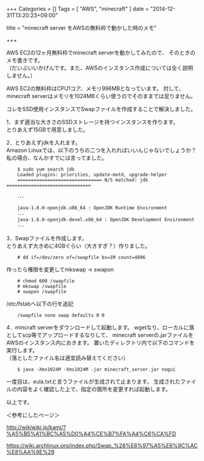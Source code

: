+++
Categories = []
Tags = [ "AWS", "minecraft" ]
date = "2014-12-31T13:20:23+09:00"

title = "minecraft server をAWSの無料枠で動かした時のメモ"

+++

AWS EC2の12ヶ月無料枠でminecraft serverを動かしてみたので、
そのときのメモ書きです。<br>
（だいぶいいかげんです。また、AWSのインスタンス作成については全く説明しません。）

<!--more-->

AWS EC2の無料枠はCPU1コア、メモリ996MBとなっています。
対して、minecraft serverはメモリを1024MBくらい使うのでそのままでは足りません。

コレをSSD使用インスタンスでSwapファイルを作成することで解決しました。

1．まず適当な大きさのSSDストレージを持つインスタンスを作ります。<br>
とりあえず15GBで用意しました。

2．とりあえずjdkを入れます。<br>
Amazon Linuxでは、以下のうちの二つを入れればいいんじゃないでしょうか？<br>
私の場合、なんかすでには言ってました。

        $ sudo yum search jdk
        Loaded plugins: priorities, update-motd, upgrade-helper
        =============================== N/S matched: jdk ===============================
        
        ･･･
        
        java-1.8.0-openjdk.x86_64 : OpenJDK Runtime Environment
        ･･･
        java-1.8.0-openjdk-devel.x86_64 : OpenJDK Development Environment
        ･･･

3．Swapファイルを作成します。<br>
とりあえず大きめに4GBぐらい（大きすぎ？）作りました。

        # dd if=/dev/zero of=/swapfile bs=1M count=4096

作ったら権限を変更してmkswap → swapon

        # chmod 600 /swapfile
        # mkswap /swapfile
        # swapon /swapfile

/etc/fstabへ以下の行を追記

        /swapfile none swap defaults 0 0

4．mincraft serverをダウンロードして起動します。
wgetなり、ローカルに落としてscp等でアップロードするなりして、
minecraft serverの.jarファイルをAWSのインスタンス内におきます。
置いたディレクトリ内で以下のコマンドを実行します。<br>
（落としたファイル名は適宜読み替えてください）

        $ java -Xmx1024M -Xms1024M -jar minecraft_server.jar nogui

一度目は、eula.txtと言うファイルが生成されて止まります。
生成されたファイルの内容をよく確認した上で、指定の箇所を変更すれば起動します。


以上です。

＜参考にしたページ＞

http://wikiwiki.jp/kami/?%A5%B5%A1%BC%A5%D0%A4%CE%B7%FA%A4%C6%CA%FD

https://wiki.archlinux.org/index.php/Swap_%28%E6%97%A5%E6%9C%AC%E8%AA%9E%29